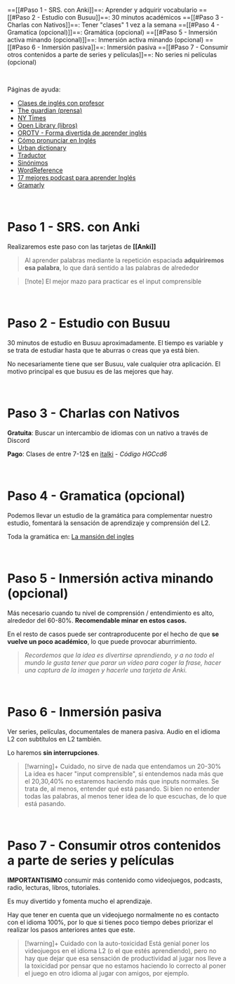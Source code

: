 <br>

==[[#Paso 1 - SRS. con Anki]]==:  Aprender y adquirir vocabulario
==[[#Paso 2 - Estudio con Busuu]]==: 30 minutos académicos
==[[#Paso 3 - Charlas con Nativos]]==: Tener "clases" 1 vez a la semana
==[[#Paso 4 - Gramatica (opcional)]]==: Gramática (opcional)
==[[#Paso 5 - Inmersión activa minando (opcional)]]==: Inmersión activa minando (opcional)
==[[#Paso 6 - Inmersión pasiva]]==: Inmersión pasiva
==[[#Paso 7 - Consumir otros contenidos a parte de series y películas]]==: No series ni películas (opcional)

<br>

Páginas de ayuda:
- [Clases de inglés con profesor](https://preply.com/es/online/profesores--inglés?priceRange=1-9&cf=0.95&time=evening&day=mon%2Ctue%2Cwed%2Cthu%2Cfri)
- [The guardian (prensa)](https://www.theguardian.com/international)
- [NY Times](https://www.nytimes.com)
- [Open Library (libros)](https://openlibrary.org)
- [OROTV - Forma divertida de aprender inglés](https://ororo.tv/es)
- [Cómo pronunciar en Inglés](https://es.forvo.com/languages/en/)
- [Urban dictionary](https://www.urbandictionary.com)
- [Traductor](https://www.linguee.es/espanol-ingles)
- [Sinónimos](https://www.thesaurus.com)
- [WordReference](https://www.wordreference.com/definicion/analogía)
- [17 mejores podcast para aprender Inglés](https://www.mosalingua.com/es/los-mejores-podcast-para-aprender-ingles/)
- [Gramarly](https://www.grammarly.com/service/download)

<br>

# Paso 1 - SRS. con Anki

Realizaremos este paso con las tarjetas de **[[Anki]]**


> Al aprender palabras mediante la repetición espaciada **adquiriremos esa palabra**, lo que dará sentido a las palabras de alrededor


>[!note] El mejor mazo para practicar es el input comprensible

<br>

# Paso 2 - Estudio con Busuu

30 minutos de estudio en Busuu aproximadamente. El tiempo es variable y se trata de estudiar hasta que te aburras o creas que ya está bien.

No necesariamente tiene que ser Busuu, vale cualquier otra aplicación. El motivo principal es que busuu es de las mejores que hay.

<br>

# Paso 3 - Charlas con Nativos

**Gratuita**: Buscar un intercambio de idiomas con un nativo a través de Discord

**Pago**: Clases de entre 7-12$ en [italki](https://www.italki.com/es/i/ref/HGCcd6?hl=es&utm_medium=user_referral&utm_source=copylink_share) - *Código HGCcd6*

<br>

# Paso 4 - Gramatica (opcional)

Podemos llevar un estudio de la gramática para complementar nuestro estudio, fomentará la sensación de aprendizaje y comprensión del L2. 

Toda la gramática en: [La mansión del ingles](https://www.mansioningles.com/Gramatica.htm)

<br>

# Paso 5 - Inmersión activa minando (opcional)

Más necesario cuando tu nivel de comprensión / entendimiento es alto, alrededor del 60-80%. **Recomendable minar en estos casos.**

En el resto de casos puede ser contraproducente por el hecho de que **se vuelve un poco académico**, lo que puede provocar aburrimiento.

> *Recordemos que la idea es divertirse aprendiendo, y a no todo el mundo le gusta tener que parar un vídeo para coger la frase, hacer una captura de la imagen y hacerle una tarjeta de Anki.*


<br>

# Paso 6 - Inmersión pasiva

Ver series, películas, documentales de manera pasiva. Audio en el idioma L2 con subtítulos en L2 también.

Lo haremos **sin interrupciones**.

>[!warning]+ Cuidado, no sirve de nada que entendamos un 20-30%
>La idea es hacer "input comprensible", si entendemos nada más que el 20,30,40% no estaremos haciendo más que inputs normales.
> Se trata de, al menos, entender qué está pasando. Si bien no entender todas las palabras, al menos tener idea de lo que escuchas, de lo que está pasando.


<br>

# Paso 7 - Consumir otros contenidos a parte de series y películas

**IMPORTANTISIMO** consumir más contenido como videojuegos, podcasts, radio, lecturas, libros, tutoriales.

Es muy divertido y fomenta mucho el aprendizaje.

Hay que tener en cuenta que un videojuego normalmente no es contacto con el idioma 100%, por lo que si tienes poco tiempo debes priorizar el realizar los pasos anteriores antes que este.

>[!warning]+ Cuidado con la auto-toxicidad
>Está genial poner los videojuegos en el idioma L2 (o el que estés aprendiendo), pero no hay que dejar que esa sensación de productividad al jugar nos lleve a la toxicidad por pensar que no estamos haciendo lo correcto al poner el juego en otro idioma al jugar con amigos, por ejemplo. 
